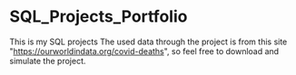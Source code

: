 # SQL_Projects_Portfolio
This is my SQL projects
The used data through the project is from this site "https://ourworldindata.org/covid-deaths", so feel free to download and simulate the project.
